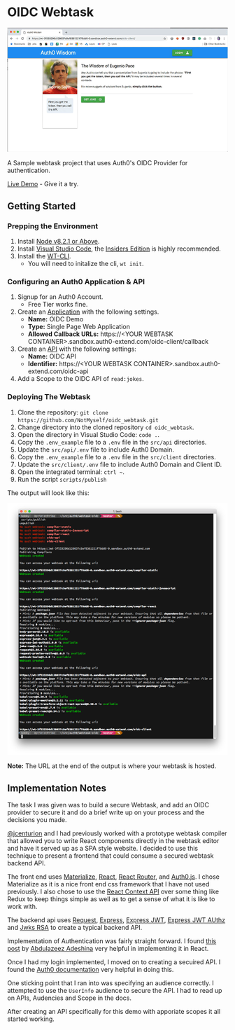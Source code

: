 # OIDC Webtask

![Auth0 Wisdom](/docs/images/auth0-wisdom-demo.gif?raw=true "Auth0 Wisdom")

A Sample webtask project that uses Auth0's OIDC Provider for authentication.

[Live Demo](https://wt-3f533296d128037c9af8381221f78dd6-0.sandbox.auth0-extend.com/oidc-client/) - Give it a try.

## Getting Started

### Prepping the Environment
1. Install [Node v8.2.1 or Above](https://nodejs.org/en/).
2. Install [Visual Studio Code](https://code.visualstudio.com/), the [Insiders Edition](https://code.visualstudio.com/insiders) is highly recommended.
3. Install the [WT-CLI](https://www.npmjs.com/package/wt-cli).
    - You will need to initalize the cli, `wt init`.

### Configuring an Auth0 Application & API
1. Signup for an Auth0 Account. 
    - Free Tier works fine.
2. Create an [Application](https://manage.auth0.com/#/applications) with the following settings.
    - **Name:** OIDC Demo
    - **Type:** Single Page Web Application
    - **Allowed Callback URLs:** https://\<YOUR WEBTASK CONTAINER>.sandbox.auth0-extend.com/oidc-client/callback
3. Create an [API](https://manage.auth0.com/#/apis) with the following settings:
    - **Name:** OIDC API
    - **Identifier:** https://\<YOUR WEBTASK CONTAINER>.sandbox.auth0-extend.com/oidc-api
4. Add a Scope to the OIDC API of `read:jokes`.

### Deploying The Webtask
1. Clone the repository: `git clone https://github.com/NotMyself/oidc_webtask.git`
2. Change directory into the cloned repository `cd oidc_webtask`.
3. Open the directory in Visual Studio Code: `code .`.
4. Copy the `.env_example` file to a `.env` file in the `src/api` directories.
5. Update the `src/api/.env` file to include Auth0 Domain.
6.  Copy the `.env_example` file to a `.env` file in the `src/client` directories.
7. Update the `src/client/.env` file to include Auth0 Domain and Client ID.
8. Open the integrated terminal: `ctrl ~`.
9. Run the script `scripts/publish`

The output will look like this:

![Deployment](docs/images/deployment.png?raw=true "Deployment")

**Note:** The URL at the end of the output is where your webtask is hosted.

## Implementation Notes

The task I was given was to build a secure Webtask, and add an OIDC provider 
to secure it and do a brief write up on your process and the decisions you made.

[@jcenturion](https://github.com/jcenturion) and I had previously worked with a prototype webtask compiler that 
allowed you to write React components directly in the webtask editor and have 
it served up as a SPA style website. I decided to use this technique to present 
a frontend that could consume a secured webtask backend API.

The front end uses [Materialize](https://materializecss.com/), [React](https://reactjs.org/), [React Router](https://www.npmjs.com/package/react-router), and [Auth0.js](https://www.npmjs.com/package/auth0-js). I chose 
Materialize as it is a nice front end css framework that I have not used 
previously. I also chose to use the [React Context API](https://reactjs.org/docs/context.html) over some thing like Redux 
to keep things simple as well as to get a sense of what it is like to work with.

The backend api uses [Request](https://www.npmjs.com/package/request-promise-native), [Express](https://expressjs.com/), [Express JWT](https://www.npmjs.com/package/express-jwt), [Express JWT AUthz](https://www.npmjs.com/package/express-jwt-authz) and [Jwks RSA](https://www.npmjs.com/package/jwks-rsa) to create a typical backend API.

Implementation of Authentication was fairly straight forward. I found [this post](https://auth0.com/blog/react-context-api-managing-state-with-ease/) by [Abdulazeez Adeshina](https://twitter.com/kvng_zeez) very helpful in implementing it in React.

Once I had my login implemented, I moved on to creating a secuired API. I found the [Auth0 documentation](https://auth0.com/docs/quickstart/backend/nodejs) very helpful in doing this.

One sticking point that I ran into was specifying an audience correctly. I attempted to use the `UserInfo` audience to secure the API. I had to read up on APIs, Audencies and Scope in the docs.

After creating an API specifically for this demo with apporiate scopes it all started working.
